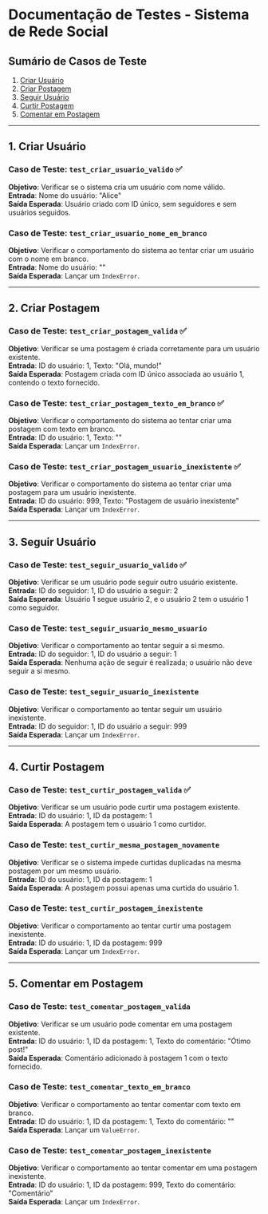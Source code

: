 # Documentação de Testes - Sistema de Rede Social

## Sumário de Casos de Teste

1. [Criar Usuário](#1-criar-usuário)
2. [Criar Postagem](#2-criar-postagem)
3. [Seguir Usuário](#3-seguir-usuário)
4. [Curtir Postagem](#4-curtir-postagem)
5. [Comentar em Postagem](#5-comentar-em-postagem)

---

## 1. Criar Usuário

### Caso de Teste: `test_criar_usuario_valido` ✅
**Objetivo**: Verificar se o sistema cria um usuário com nome válido.  
**Entrada**: Nome do usuário: "Alice"  
**Saída Esperada**: Usuário criado com ID único, sem seguidores e sem usuários seguidos.

### Caso de Teste: `test_criar_usuario_nome_em_branco`
**Objetivo**: Verificar o comportamento do sistema ao tentar criar um usuário com o nome em branco.  
**Entrada**: Nome do usuário: ""  
**Saída Esperada**: Lançar um `IndexError`.

---

## 2. Criar Postagem

### Caso de Teste: `test_criar_postagem_valida` ✅
**Objetivo**: Verificar se uma postagem é criada corretamente para um usuário existente.  
**Entrada**: ID do usuário: 1, Texto: "Olá, mundo!"  
**Saída Esperada**: Postagem criada com ID único associada ao usuário 1, contendo o texto fornecido.

### Caso de Teste: `test_criar_postagem_texto_em_branco` ✅
**Objetivo**: Verificar o comportamento do sistema ao tentar criar uma postagem com texto em branco.  
**Entrada**: ID do usuário: 1, Texto: ""  
**Saída Esperada**: Lançar um `IndexError`.

### Caso de Teste: `test_criar_postagem_usuario_inexistente` ✅
**Objetivo**: Verificar o comportamento do sistema ao tentar criar uma postagem para um usuário inexistente.  
**Entrada**: ID do usuário: 999, Texto: "Postagem de usuário inexistente"  
**Saída Esperada**: Lançar um `IndexError`.

---

## 3. Seguir Usuário

### Caso de Teste: `test_seguir_usuario_valido` ✅
**Objetivo**: Verificar se um usuário pode seguir outro usuário existente.  
**Entrada**: ID do seguidor: 1, ID do usuário a seguir: 2  
**Saída Esperada**: Usuário 1 segue usuário 2, e o usuário 2 tem o usuário 1 como seguidor.

### Caso de Teste: `test_seguir_usuario_mesmo_usuario`
**Objetivo**: Verificar o comportamento ao tentar seguir a si mesmo.  
**Entrada**: ID do seguidor: 1, ID do usuário a seguir: 1  
**Saída Esperada**: Nenhuma ação de seguir é realizada; o usuário não deve seguir a si mesmo.

### Caso de Teste: `test_seguir_usuario_inexistente`
**Objetivo**: Verificar o comportamento ao tentar seguir um usuário inexistente.  
**Entrada**: ID do seguidor: 1, ID do usuário a seguir: 999  
**Saída Esperada**: Lançar um `IndexError`.

---

## 4. Curtir Postagem

### Caso de Teste: `test_curtir_postagem_valida` ✅
**Objetivo**: Verificar se um usuário pode curtir uma postagem existente.  
**Entrada**: ID do usuário: 1, ID da postagem: 1  
**Saída Esperada**: A postagem tem o usuário 1 como curtidor.

### Caso de Teste: `test_curtir_mesma_postagem_novamente`
**Objetivo**: Verificar se o sistema impede curtidas duplicadas na mesma postagem por um mesmo usuário.  
**Entrada**: ID do usuário: 1, ID da postagem: 1  
**Saída Esperada**: A postagem possui apenas uma curtida do usuário 1.

### Caso de Teste: `test_curtir_postagem_inexistente`
**Objetivo**: Verificar o comportamento ao tentar curtir uma postagem inexistente.  
**Entrada**: ID do usuário: 1, ID da postagem: 999  
**Saída Esperada**: Lançar um `IndexError`.

---

## 5. Comentar em Postagem

### Caso de Teste: `test_comentar_postagem_valida`
**Objetivo**: Verificar se um usuário pode comentar em uma postagem existente.  
**Entrada**: ID do usuário: 1, ID da postagem: 1, Texto do comentário: "Ótimo post!"  
**Saída Esperada**: Comentário adicionado à postagem 1 com o texto fornecido.

### Caso de Teste: `test_comentar_texto_em_branco`
**Objetivo**: Verificar o comportamento ao tentar comentar com texto em branco.  
**Entrada**: ID do usuário: 1, ID da postagem: 1, Texto do comentário: ""  
**Saída Esperada**: Lançar um `ValueError`.

### Caso de Teste: `test_comentar_postagem_inexistente`
**Objetivo**: Verificar o comportamento ao tentar comentar em uma postagem inexistente.  
**Entrada**: ID do usuário: 1, ID da postagem: 999, Texto do comentário: "Comentário"  
**Saída Esperada**: Lançar um `IndexError`.
